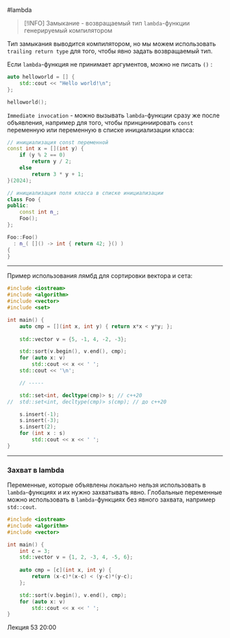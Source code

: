 #lambda 

> [!INFO]
> Замыкание - возвращаемый тип `lambda`-функции генерируемый компилятором

Тип замыкания выводится компилятором, но мы можем использовать `trailing return type` для того, чтобы явно задать возвращаемый тип.

Если `lambda`-функция не принимает аргументов, можно не писать `()` :
```C++
auto helloworld = [] {
	std::cout << "Hello world!\n";
};

helloworld();
```
`Immediate invocation` - можно вызывать `lambda`-функции сразу же после объявления, например для того, чтобы принциниировать `const` переменную или переменную в списке инициализации класса:
```C++
// инициализация const переменной
const int x = [](int y) {
	if (y % 2 == 0)
		return y / 2;
	else
		return 3 * y + 1;
}(2024);

// инициализация поля класса в списке инициализации
class Foo {
public:
	const int n_;
	Foo();
};

Foo::Foo()
  : n_( []() -> int { return 42; }() )
{
}
```

***

Пример использования лямбд для сортировки вектора и сета:
```C++
#include <iostream>
#include <algorithm>
#include <vector>
#include <set>

int main() {
	auto cmp = [](int x, int y) { return x*x < y*y; };
	
	std::vector v = {5, -1, 4, -2, -3};

	std::sort(v.begin(), v.end(), cmp);
	for (auto x: v)
		std::cout << x << ' ';
	std::cout << '\n';

	// -----

	std::set<int, decltype(cmp)> s; // c++20
//	std::set<int, decltype(cmp)> s(cmp); // до c++20

	s.insert(-1);
	s.insert(-3);
	s.insert(2);
	for (int x : s)
		std::cout << x << ' ';
}
```

***
### Захват в lambda

Переменные, которые объявлены локально нельзя использовать в `lambda`-функциях и их нужно захватывать явно. Глобальные переменные можно использовать в `lambda`-функциях без явного захвата, например `std::cout`.
```C++
#include <iostream>
#include <algorithm>
#include <vector>

int main() {
	int c = 3;
	std::vector v = {1, 2, -3, 4, -5, 6};
	
	auto cmp = [c](int x, int y) {
		return (x-c)*(x-c) < (y-c)*(y-c);
	};

	std::sort(v.begin(), v.end(), cmp);
	for (auto x: v)
		std::cout << x << ' ';
}
```

Лекция 53  20:00